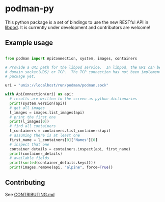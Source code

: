 # podman-py

This python package is a set of bindings to use the new RESTful API in [libpod](https://github.com/containers/libpod).  It is currently under development and contributors are welcome!

## Example usage

```python

from podman import ApiConnection, system, images, containers

# Provide a URI path for the libpod service.  In libpod, the URI can be a unix
# domain socket(UDS) or TCP.  The TCP connection has not been implemented in this
# package yet.

uri = "unix://localhost/run/podman/podman.sock"

with ApiConnection(uri) as api:
  # results are written to the screen as python dictionaries
  print(system.version(api))
  # get all images
  l_images = images.list_images(api)
  # print the first one
  print(l_images[0])
  # find all containers
  l_containers = containers.list_containers(api)
  # assuming there is at least one
  first_name = l_containers[0]['Names'][0]
  # inspect that one
  container_details = containers.inspect(api, first_name)
  print(container_details)
  # available fields
  print(sorted(container_details.keys()))
  print(images.remove(api, "alpine", force=True))
```

## Contributing

See [CONTRIBUTING.md](https://github.com/containers/podman-py/blob/master/CONTRIBUTING.md)
